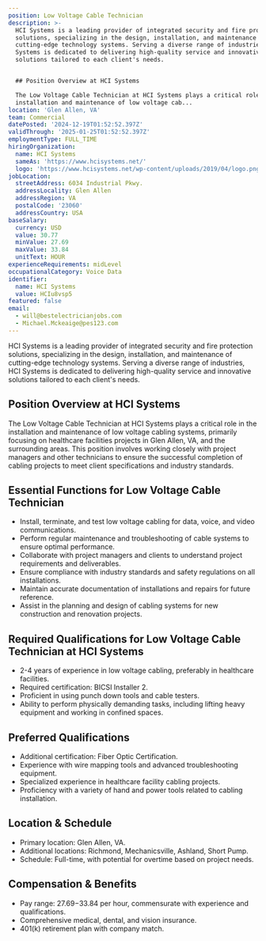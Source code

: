 ```yaml
---
position: Low Voltage Cable Technician
description: >-
  HCI Systems is a leading provider of integrated security and fire protection
  solutions, specializing in the design, installation, and maintenance of
  cutting-edge technology systems. Serving a diverse range of industries, HCI
  Systems is dedicated to delivering high-quality service and innovative
  solutions tailored to each client's needs.


  ## Position Overview at HCI Systems

  The Low Voltage Cable Technician at HCI Systems plays a critical role in the
  installation and maintenance of low voltage cab...
location: 'Glen Allen, VA'
team: Commercial
datePosted: '2024-12-19T01:52:52.397Z'
validThrough: '2025-01-25T01:52:52.397Z'
employmentType: FULL_TIME
hiringOrganization:
  name: HCI Systems
  sameAs: 'https://www.hcisystems.net/'
  logo: 'https://www.hcisystems.net/wp-content/uploads/2019/04/logo.png'
jobLocation:
  streetAddress: 6034 Industrial Pkwy.
  addressLocality: Glen Allen
  addressRegion: VA
  postalCode: '23060'
  addressCountry: USA
baseSalary:
  currency: USD
  value: 30.77
  minValue: 27.69
  maxValue: 33.84
  unitText: HOUR
experienceRequirements: midLevel
occupationalCategory: Voice Data
identifier:
  name: HCI Systems
  value: HCIu8vsp5
featured: false
email:
  - will@bestelectricianjobs.com
  - Michael.Mckeaige@pes123.com
---
```




HCI Systems is a leading provider of integrated security and fire protection solutions, specializing in the design, installation, and maintenance of cutting-edge technology systems. Serving a diverse range of industries, HCI Systems is dedicated to delivering high-quality service and innovative solutions tailored to each client's needs.

## Position Overview at HCI Systems
The Low Voltage Cable Technician at HCI Systems plays a critical role in the installation and maintenance of low voltage cabling systems, primarily focusing on healthcare facilities projects in Glen Allen, VA, and the surrounding areas. This position involves working closely with project managers and other technicians to ensure the successful completion of cabling projects to meet client specifications and industry standards.

## Essential Functions for Low Voltage Cable Technician
- Install, terminate, and test low voltage cabling for data, voice, and video communications.
- Perform regular maintenance and troubleshooting of cable systems to ensure optimal performance.
- Collaborate with project managers and clients to understand project requirements and deliverables.
- Ensure compliance with industry standards and safety regulations on all installations.
- Maintain accurate documentation of installations and repairs for future reference.
- Assist in the planning and design of cabling systems for new construction and renovation projects.

## Required Qualifications for Low Voltage Cable Technician at HCI Systems
- 2-4 years of experience in low voltage cabling, preferably in healthcare facilities.
- Required certification: BICSI Installer 2.
- Proficient in using punch down tools and cable testers.
- Ability to perform physically demanding tasks, including lifting heavy equipment and working in confined spaces.

## Preferred Qualifications
- Additional certification: Fiber Optic Certification.
- Experience with wire mapping tools and advanced troubleshooting equipment.
- Specialized experience in healthcare facility cabling projects.
- Proficiency with a variety of hand and power tools related to cabling installation.

## Location & Schedule
- Primary location: Glen Allen, VA.
- Additional locations: Richmond, Mechanicsville, Ashland, Short Pump.
- Schedule: Full-time, with potential for overtime based on project needs.

## Compensation & Benefits
- Pay range: $27.69-$33.84 per hour, commensurate with experience and qualifications.
- Comprehensive medical, dental, and vision insurance.
- 401(k) retirement plan with company match.
